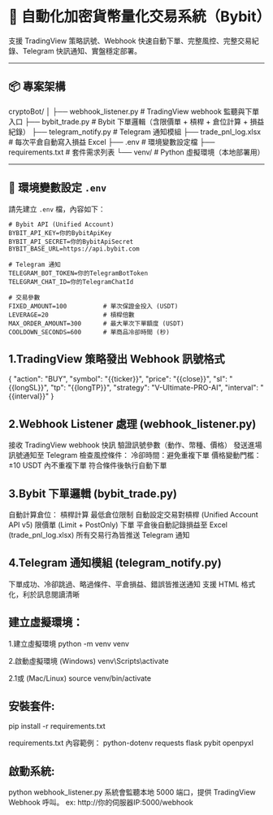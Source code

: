 # 🚀 自動化加密貨幣量化交易系統（Bybit）

支援 TradingView 策略訊號、Webhook 快速自動下單、完整風控、完整交易紀錄、Telegram 快訊通知、實盤穩定部署。

---

## 📦 專案架構

cryptoBot/
│
├── webhook_listener.py # TradingView webhook 監聽與下單入口
├── bybit_trade.py # Bybit 下單邏輯（含限價單 + 槓桿 + 倉位計算 + 損益紀錄）
├── telegram_notify.py # Telegram 通知模組
├── trade_pnl_log.xlsx # 每次平倉自動寫入損益 Excel
├── .env # 環境變數設定檔
├── requirements.txt # 套件需求列表
└── venv/ # Python 虛擬環境（本地部署用）


---

## 🔧 環境變數設定 `.env`

請先建立 `.env` 檔，內容如下：

```env
# Bybit API (Unified Account)
BYBIT_API_KEY=你的BybitApiKey
BYBIT_API_SECRET=你的BybitApiSecret
BYBIT_BASE_URL=https://api.bybit.com

# Telegram 通知
TELEGRAM_BOT_TOKEN=你的TelegramBotToken
TELEGRAM_CHAT_ID=你的TelegramChatId

# 交易參數
FIXED_AMOUNT=100          # 單次保證金投入 (USDT)
LEVERAGE=20               # 槓桿倍數
MAX_ORDER_AMOUNT=300      # 最大單次下單額度 (USDT)
COOLDOWN_SECONDS=600      # 單商品冷卻時間 (秒)

```

## 1.TradingView 策略發出 Webhook 訊號格式
{
  "action": "BUY",
  "symbol": "{{ticker}}",
  "price": "{{close}}",
  "sl": "{{longSL}}",
  "tp": "{{longTP}}",
  "strategy": "V-Ultimate-PRO-AI",
  "interval": "{{interval}}"
}

## 2.Webhook Listener 處理 (webhook_listener.py)
接收 TradingView webhook 快訊
驗證訊號參數（動作、幣種、價格）
發送進場訊號通知至 Telegram
檢查風控條件：
冷卻時間：避免重複下單
價格變動門檻：±10 USDT 內不重複下單
符合條件後執行自動下單

## 3.Bybit 下單邏輯 (bybit_trade.py)
自動計算倉位：
槓桿計算
最低倉位限制
自動設定交易對槓桿 (Unified Account API v5)
限價單 (Limit + PostOnly) 下單
平倉後自動記錄損益至 Excel (trade_pnl_log.xlsx)
所有交易行為皆推送 Telegram 通知

## 4.Telegram 通知模組 (telegram_notify.py)
下單成功、冷卻跳過、略過條件、平倉損益、錯誤皆推送通知
支援 HTML 格式化，利於訊息閱讀清晰

## 建立虛擬環境：
1.建立虛擬環境
python -m venv venv

2.啟動虛擬環境 (Windows)
venv\Scripts\activate

2.1或 (Mac/Linux)
source venv/bin/activate

## 安裝套件:
pip install -r requirements.txt

requirements.txt 內容範例：
python-dotenv
requests
flask
pybit
openpyxl

## 啟動系統:
python webhook_listener.py
系統會監聽本地 5000 端口，提供 TradingView Webhook 呼叫。
ex: http://你的伺服器IP:5000/webhook

